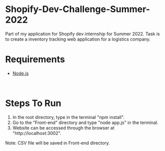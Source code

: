 # Shopify-Dev-Challenge-Summer-2022
Part of my application for Shopify dev internship for Summer 2022. Task is to create a inventory tracking web application for a logistics company.

<h1>Requirements</h1>
<ul>
<li><a href="https://nodejs.dev/download">Node.js</a></li>
</ul>
<br>
<h1>Steps To Run</h1>
<ol>
<li>In the root directory, type in the terminal "npm install".</li>
<li>Go to the "Front-end" directory and type "node app.js" in the terminal.</li>
<li>Website can be accessed through the browser at "http://localhost:3002".</li>
</ol>

<p>Note: CSV file will be saved in Front-end directory.</p>
